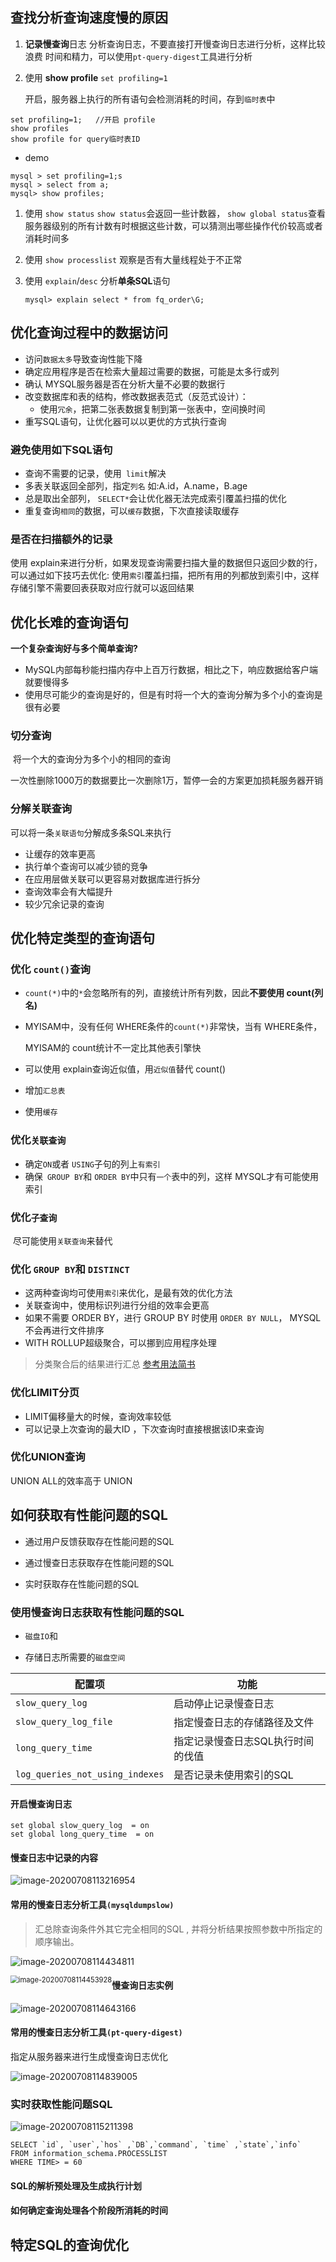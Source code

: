 

## 查找分析查询速度慢的原因

1. **记录慢查询**日志
   分析查询日志，不要直接打开慢查询日志进行分析，这样比较浪费
   时间和精力，可以使用`pt-query-digest`工具进行分析

2. 使用 **show profile**
   `set profiling=1`

   开启，服务器上执行的所有语句会检测消耗的时间，存到`临时表`中

```mysql
set profiling=1;   //开启 profile
show profiles
show profile for query临时表ID
```

- demo

```mysql
mysql > set profiling=1;s
mysql > select from a;
mysql> show profiles;
```

1. 使用 `show status`
   `show status`会返回一些计数器， `show global status`查看服务器级别的所有计数有时根据这些计数，可以猜测出哪些操作代价较高或者消耗时间多

2. 使用 `show processlist`
   观察是否有大量线程处于不正常

3. 使用 `explain`/`desc`
   分析**单条SQL**语句

   ```mysql
   mysql> explain select * from fq_order\G;
   ```

## 优化查询过程中的数据访问

- 访问`数据太多`导致查询性能下降
- 确定应用程序是否在检索大量超过需要的数据，可能是太多行或列
- 确认 MYSQL服务器是否在分析大量不必要的数据行
- 改变数据库和表的结构，修改数据表范式（反范式设计）：
  - 使用`冗余`，把第二张表数据复制到第一张表中，空间换时间
- 重写SQL语句，让优化器可以以更优的方式执行查询

### 避免使用如下SQL语句

- 查询不需要的记录，使用` limit`解决
- 多表关联返回全部列，指定`列名` 如:A.id，A.name，B.age
- 总是取出全部列， `SELECT*`会让优化器无法完成索引覆盖扫描的优化
- 重复查询`相同`的数据，可以`缓存`数据，下次直接读取缓存

### 是否在扫描额外的记录

使用 explain来进行分析，如果发现查询需要扫描大量的数据但只返回少数的行，可以通过如下技巧去优化:
使用`索引`覆盖扫描，把所有用的列都放到索引中，这样存储引擎不需要回表获取对应行就可以返回结果



## 优化长难的查询语句

**一个复杂查询好与多个简单查询?**

- MySQL内部每秒能扫描内存中上百万行数据，相比之下，响应数据给客户端就要慢得多
- 使用尽可能少的查询是好的，但是有时将一个大的查询分解为多个小的查询是很有必要

### 切分查询

​	将一个大的查询分为多个小的相同的查询

​	一次性删除1000万的数据要比一次删除1万，暂停一会的方案更加损耗服务器开销

### 分解关联查询

可以将一条`关联语句`分解成多条SQL来执行

- 让缓存的效率更高
- 执行单个查询可以减少锁的竞争
- 在应用层做关联可以更容易对数据库进行拆分
- 查询效率会有大幅提升
- 较少冗余记录的查询

## 优化特定类型的查询语句

### 优化 `count()`查询

- `count(*)`中的`*`会忽略所有的列，直接统计所有列数，因此**不要使用 count(列名)**

- MYISAM中，没有任何 WHERE条件的`count(*)`非常快，当有 WHERE条件， 

  MYISAM的 count统计不一定比其他表引擎快

- 可以使用 explain查询近似值，用`近似值`替代 count()

- 增加`汇总表`

- 使用`缓存`

### 优化`关联查询`

- 确定`ON`或者 `USING`子句的列上`有索引`
- 确保` GROUP BY`和 `ORDER BY`中只有`一个`表中的列，这样 MYSQL才有可能使用索引

### 优化`子查询`

​		尽可能使用`关联查询`来替代

### 优化 `GROUP BY`和 `DISTINCT`

- 这两种查询均可使用`索引`来优化，是最有效的优化方法
- 关联查询中，使用标识列进行分组的效率会更高
- 如果不需要 ORDER BY，进行 GROUP BY 时使用 `ORDER BY NULL`， MYSQL不会再进行文件排序
- WITH ROLLUP超级聚合，可以挪到应用程序处理

> 分类聚合后的结果进行汇总 [参考用法简书](https://www.jianshu.com/p/5d2f700b0a31)

### 优化LIMIT分页

- LIMIT偏移量大的时候，查询效率较低
- 可以记录上次查询的最大ID ，下次查询时直接根据该ID来查询

### 优化UNION查询

UNION ALL的效率高于 UNION

## 如何获取有性能问题的SQL

- 通过用户反馈获取存在性能问题的SQL

- 通过慢查日志获取存在性能问题的SQL
- 实时获取存在性能问题的SQL

### 使用慢查询日志获取有性能问题的SQL

- `磁盘IO`和

- 存储日志所需要的`磁盘空间`

| 配置项                          | 功能                              |
| ------------------------------- | --------------------------------- |
| `slow_query_log`                | 启动停止记录慢查日志              |
| `slow_query_log_file`           | 指定慢查日志的存储路径及文件      |
| `long_query_time`               | 指定记录慢查日志SQL执行时间的伐值 |
| `log_queries_not_using_indexes` | 是否记录未使用索引的SQL           |

#### 开启慢查询日志

```mysql
set global slow_query_log  = on 
set global long_query_time  = on 
```

#### 慢查日志中记录的内容

![image-20200708113216954](C:\Users\12605\Desktop\PHP_notes\.img\image-20200708113216954.png)

#### 常用的慢查日志分析工具`(mysqldumpslow)`

> 汇总除查询条件外其它完全相同的SQL ,
> 并将分析结果按照参数中所指定的顺序输出。

![image-20200708114434811](C:\Users\12605\Desktop\PHP_notes\.img\image-20200708114434811.png)

<img src="C:\Users\12605\Desktop\PHP_notes\.img\image-20200708114453928.png" alt="image-20200708114453928" style="zoom:80%;float:left" />



#### 慢查询日志实例

![image-20200708114643166](C:\Users\12605\Desktop\PHP_notes\.img\image-20200708114643166.png)

#### 常用的慢查日志分析工具`(pt-query-digest)`

指定从服务器来进行生成慢查询日志优化

![image-20200708114839005](C:\Users\12605\Desktop\PHP_notes\.img\image-20200708114839005.png)



### 实时获取性能问题SQL

![image-20200708115211398](C:\Users\12605\Desktop\PHP_notes\.img\image-20200708115211398.png)

```mysql
SELECT `id`, `user`,`hos` ,`DB`,`command`, `time` ,`state`,`info`
FROM information_schema.PROCESSLIST
WHERE TIME> = 60
```



#### SQL的解析预处理及生成执行计划

#### 如何确定查询处理各个阶段所消耗的时间

## 特定SQL的查询优化